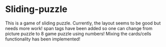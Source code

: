 # Sliding-puzzle

This is a game of sliding puzzle.
Currently, the layout seems to be good but needs more work!
span tags have been added so one can change from picture puzzle to 8 game puzzle using numbers!
Mixing the cards/cells functionality has been implemented!
